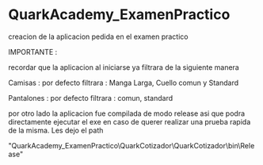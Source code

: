 # QuarkAcademy_ExamenPractico
creacion de la aplicacion pedida en el examen practico

IMPORTANTE : 

recordar que la aplicacion al iniciarse ya filtrara de la siguiente manera

Camisas : por defecto filtrara : Manga Larga, Cuello comun y Standard

Pantalones : por defecto filtrara : comun, standard

por otro lado la aplicacion fue compilada de modo release 
asi que podra directamente ejecutar el exe en caso de querer realizar
una prueba rapida de la misma. Les dejo el path

"QuarkAcademy_ExamenPractico\QuarkCotizador\QuarkCotizador\bin\Release"
